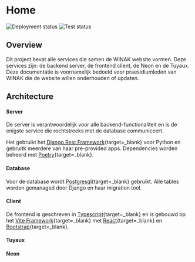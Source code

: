 # Home

![Deployment status](https://github.com/Laurensdewachter/WINAK/actions/workflows/deploy.yaml/badge.svg)
![Test status](https://github.com/Laurensdewachter/WINAK/actions/workflows/tests.yaml/badge.svg)

## Overview
Dit project bevat alle services die samen de WINAK website vormen. Deze services zijn: de backend server, de frontend client, de Neon en de Tuyaux.
Deze documentatie is voornamelijk bedoeld voor praesidiumleden van WINAK die de website willen onderhouden of updaten.

## Architecture
#### Server
De server is verantwoordelijk voor alle backend-functionaliteit en is de enigste service die rechtstreeks met de database communiceert.

Het gebruikt het [Django Rest Framework](https://www.django-rest-framework.org/){target=_blank} voor Python en gebruitk meerdere van haar pre-provided apps. Dependencies worden beheerd met [Poetry](https://python-poetry.org/){target=_blank}.

#### Database
Voor de database wordt [Postgresql](https://www.postgresql.org/){target=_blank} gebruikt. Alle tables worden gemanaged door Django en haar migration tool.

#### Client
De frontend is geschreven in [Typescript](https://www.typescriptlang.org/){target=_blank} en is gebouwd op het [Vite Framework](https://vitejs.dev/){target=_blank} met
[React](https://react.dev/){target=_blank} en [Bootstrap](https://react-bootstrap.netlify.app/){target=_blank}.

#### Tuyaux


#### Neon

